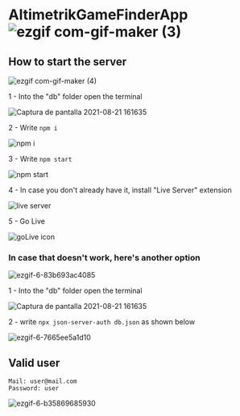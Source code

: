# AltimetrikGameFinderApp ![ezgif com-gif-maker (3)](https://user-images.githubusercontent.com/62264679/130334969-e10c4f23-63e1-4670-b077-2f371e2ade1d.gif)


## How to start the server
![ezgif com-gif-maker (4)](https://user-images.githubusercontent.com/62264679/130335039-814fa5d0-1fb1-4b06-89c6-1010e1728e60.gif)

1 - Into the "db" folder open the terminal

![Captura de pantalla 2021-08-21 161635](https://user-images.githubusercontent.com/62264679/130335715-10ce8d7d-5664-462a-bfe4-394c9cf4b545.jpg)

2 - Write ```npm i```

![npm i](https://user-images.githubusercontent.com/62264679/130334824-4c7d167e-3481-49c1-9277-3efdf708970a.png)

3 - Write ```npm start```

![npm start](https://user-images.githubusercontent.com/62264679/130334836-3b105af8-eb3e-47fc-8a62-016b3fb60cb1.png)

4 - In case you don't already have it, install "Live Server" extension

![live server](https://user-images.githubusercontent.com/62264679/130335095-a45a4a66-eff3-40ba-8411-4bf0104437f2.jpg)

5 - Go Live 

![goLive icon](https://user-images.githubusercontent.com/62264679/130335209-2b4e112e-016c-4631-9a58-0fa41c493e08.jpg)


### In case that doesn't work, here's another option

![ezgif-6-83b693ac4085](https://user-images.githubusercontent.com/62264679/130335424-d693fbb9-f04c-44cd-9f15-8f926c050a44.gif)


1 - Into the "db" folder open the terminal

![Captura de pantalla 2021-08-21 161635](https://user-images.githubusercontent.com/62264679/130334698-0e73f9d1-0d36-42d6-be92-f2456f981fc4.jpg)

2 - write ```npx json-server-auth db.json``` as shown below

![ezgif-6-7665ee5a1d10](https://user-images.githubusercontent.com/62264679/129407451-fc948cbb-c6a4-47d2-af35-f64d4f224810.png)

## Valid user

```
Mail: user@mail.com
Password: user
```

![ezgif-6-b35869685930](https://user-images.githubusercontent.com/62264679/130335688-cf801725-db3e-4a88-9ed3-41e1a12ed49a.gif)